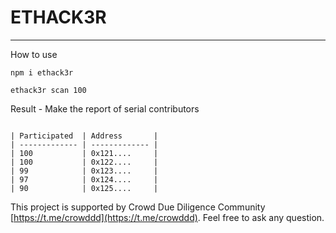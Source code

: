 # ETHACK3R
--------------

How to use

```
npm i ethack3r

ethack3r scan 100
```



Result - Make the report of serial contributors

```

| Participated  | Address       |
| ------------- | ------------- |
| 100           | 0x121....     |
| 100           | 0x122....     |
| 99            | 0x123....     |
| 97            | 0x124....     |
| 90            | 0x125....     |
```


This project is supported by Crowd Due Diligence Community [https://t.me/crowddd](https://t.me/crowddd). Feel free to ask any question.